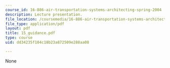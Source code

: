 ```yaml
---
course_id: 16-886-air-transportation-systems-architecting-spring-2004
description: Lecture presentation.
file_location: /coursemedia/16-886-air-transportation-systems-architecting-spring-2004/dd34235f104c18b23a872509e288aa08_15_guidance.pdf
file_type: application/pdf
layout: pdf
title: 15_guidance.pdf
type: course
uid: dd34235f104c18b23a872509e288aa08

---
```

None
